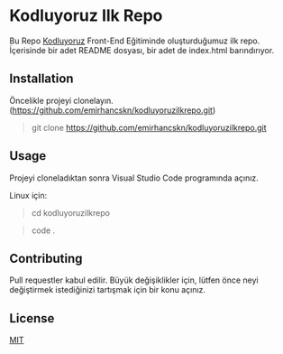 # Kodluyoruz Ilk Repo
Bu Repo [Kodluyoruz](https://kodluyoruz.org/) Front-End  Eğitiminde oluşturduğumuz ilk repo. İçerisinde bir adet README dosyası, bir adet de index.html barındırıyor.



## Installation

Öncelikle projeyi clonelayın. (https://github.com/emirhancskn/kodluyoruzilkrepo.git)

> git clone https://github.com/emirhancskn/kodluyoruzilkrepo.git

## Usage
Projeyi cloneladıktan sonra Visual Studio Code programında açınız.

Linux için:


>cd kodluyoruzilkrepo

>code .
## Contributing
Pull requestler kabul edilir. Büyük değişiklikler için, lütfen önce neyi değiştirmek istediğinizi tartışmak için bir konu açınız.

## License
[MIT](https://choosealicense.com/licenses/mit/)
